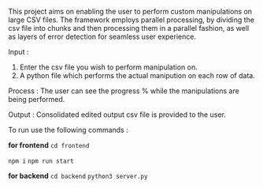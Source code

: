 This project aims on enabling the user to perform custom manipulations on large CSV files. 
The framework employs parallel processing, by dividing the csv file into chunks and then processing them in a parallel fashion,
as well as layers of error detection for seamless user experience.

Input : 
1. Enter the csv file you wish to perform manipulation on.
2. A python file which performs the actual manipution on each row of data.

Process : 
The user can see the progress % while the manipulations are being performed.

Output : 
Consolidated edited output csv file is provided to the user. 


To run use the following commands : 

**for frontend**
`cd frontend`

`npm i`
`npm run start`

**for backend**
`cd backend`
`python3 server.py`
